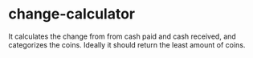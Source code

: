 # change-calculator
It calculates the change from from cash paid and cash received, and categorizes the coins. Ideally it should return the least amount of coins.
